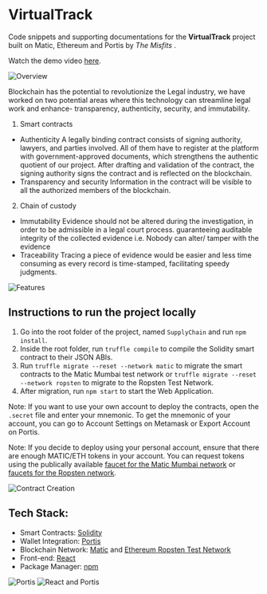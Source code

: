 # VirtualTrack

Code snippets and supporting documentations for the **VirtualTrack** project built on Matic, Ethereum and Portis by *The Misfits* .

Watch the demo video [here](https://youtu.be/_f9pnc7oJ4o).

![Overview](https://github.com/skhiearth/VirtualTracker/blob/main/Screenshots/1.png)

Blockchain has the potential to revolutionize the Legal industry, we have worked on two potential areas where this technology can streamline legal work and enhance- transparency, authenticity, security, and immutability. 

1. Smart contracts
* Authenticity
A legally binding contract consists of signing authority, lawyers, and parties involved. All of them have to register at the platform with government-approved documents, which strengthens the authentic quotient of our project. After drafting and validation of the contract, the signing authority signs the contract and is reflected on the blockchain. 
* Transparency and security
Information in the contract will be visible to all the authorized members of the blockchain. 

2. Chain of custody 
* Immutability
Evidence should not be altered during the investigation, in order to be admissible in a legal court process. guaranteeing auditable integrity of the collected evidence i.e. Nobody can alter/ tamper with the evidence
* Traceability 
Tracing a piece of evidence would be easier and less time consuming as every record is time-stamped, facilitating speedy judgments. 

![Features](https://github.com/skhiearth/VirtualTracker/blob/main/Screenshots/2.png)

## Instructions to run the project locally 
1. Go into the root folder of the project, named `SupplyChain` and run `npm install`.
2. Inside the root folder, run `truffle compile` to compile the Solidity smart contract to their JSON ABIs.
3. Run `truffle migrate --reset --network matic` to migrate the smart contracts to the Matic Mumbai test network or `truffle migrate --reset --network ropsten` to migrate to the Ropsten Test Network.
4. After migration, run `npm start` to start the Web Application.

Note: If you want to use your own account to deploy the contracts, open the `.secret` file and enter your mnemonic. To get the mnemonic of your account, you can go to Account Settings on Metamask or Export Account on Portis.

Note: If you decide to deploy using your personal account, ensure that there are enough MATIC/ETH tokens in your account. You can request tokens using the publically available [faucet for the Matic Mumbai network](https://faucet.matic.network/) or [faucets for the Ropsten network](https://faucet.ropsten.be/).

![Contract Creation](https://github.com/skhiearth/VirtualTracker/blob/main/Screenshots/3.png)

## Tech Stack:
* Smart Contracts: [Solidity](https://solidity.readthedocs.io/en/v0.7.3/)
* Wallet Integration: [Portis](https://www.portis.io/)
* Blockchain Network: [Matic](https://matic.network/) and [Ethereum Ropsten Test Network](https://ethereum.org/en/developers/docs/networks/)
* Front-end: [React](https://reactjs.org/)
* Package Manager: [npm](https://www.npmjs.com/)

![Portis](https://github.com/skhiearth/VirtualTracker/blob/main/Screenshots/4.png)
![React and Portis](https://github.com/skhiearth/VirtualTracker/blob/main/Screenshots/5.png)
